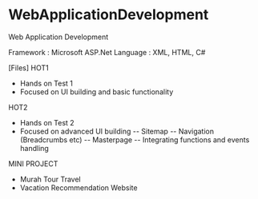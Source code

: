 # WebApplicationDevelopment
Web Application Development

Framework       : Microsoft ASP.Net
Language        : XML, HTML, C#

[Files]
HOT1
- Hands on Test 1
- Focused on UI building and basic functionality

HOT2
- Hands on Test 2
- Focused on advanced UI building
-- Sitemap
-- Navigation (Breadcrumbs etc)
-- Masterpage
-- Integrating functions and events handling

MINI PROJECT
- Murah Tour Travel
- Vacation Recommendation Website
